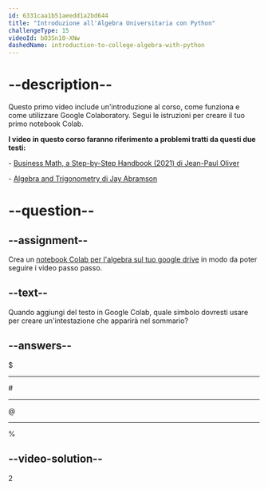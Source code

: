 ```yaml
---
id: 6331caa1b51aeedd1a2bd644
title: "Introduzione all'Algebra Universitaria con Python"
challengeType: 15
videoId: bO3Sn10-XNw
dashedName: introduction-to-college-algebra-with-python
---
```


# --description--

Questo primo video include un'introduzione al corso, come funziona e come utilizzare Google Colaboratory. Segui le istruzioni per creare il tuo primo notebook Colab.

**I video in questo corso faranno riferimento a problemi tratti da questi due testi:**

\- <a href="https://lyryx.com/subjects/business/business-mathematics/" target="_blank" rel="noopener noreferrer nofollow">Business Math, a Step-by-Step Handbook (2021) di Jean-Paul Oliver</a>

\- <a href="https://openstax.org/details/books/algebra-and-trigonometry" target="_blank" rel="noopener noreferrer nofollow">Algebra and Trigonometry di Jay Abramson</a>

# --question--

## --assignment--

Crea un <a href="https://drive.google.com/" target="_blank" rel="noopener noreferrer nofollow">notebook Colab per l'algebra sul tuo google drive</a> in modo da poter seguire i video passo passo.

## --text--

Quando aggiungi del testo in Google Colab, quale simbolo dovresti usare per creare un'intestazione che apparirà nel sommario?

## --answers--

&dollar;

---

&num;

---

&commat;

---

&percnt;

## --video-solution--

2

